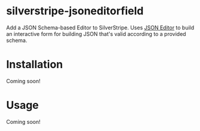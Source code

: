 # silverstripe-jsoneditorfield
Add a JSON Schema-based Editor to SilverStripe.  Uses [JSON Editor](https://github.com/json-editor/json-editor) to build an interactive form for building JSON that's valid according to a provided schema.

# Installation
Coming soon!

# Usage
Coming soon!
